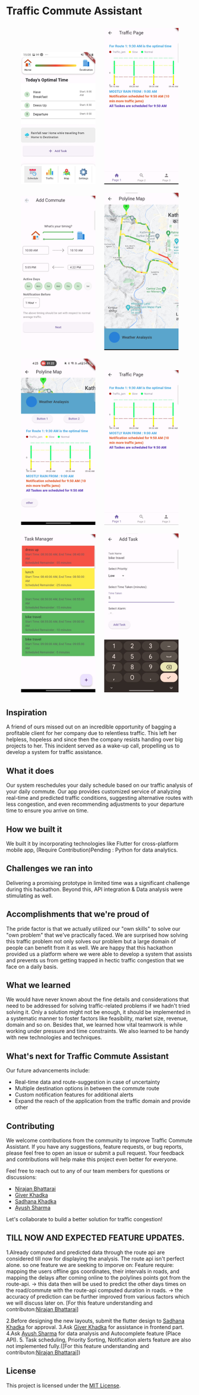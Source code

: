 # Traffic Commute Assistant
<div align="center">
    <img src="assets/icons/gallery.jpg" width="200" alt="Photo 0" style="display:inline-block; margin: 10px;">
    <img src="assets/icons/pho1.jpeg" width="200" alt="Photo 1" style="display:inline-block; margin: 10px;">
    <img src="assets/icons/pho2.jpeg" width="200" alt="Photo 2" style="display:inline-block; margin: 10px;">
    <img src="assets/icons/pho3.jpeg" width="200" alt="Photo 3" style="display:inline-block; margin: 10px;">
</div>
<div align="center">
    <img src="assets/icons/pho4.jpeg" width="200" alt="Photo 4" style="display:inline-block; margin: 10px;">
    <img src="assets/icons/pho5.jpeg" width="200" alt="Photo 5" style="display:inline-block; margin: 10px;">
    <img src="assets/icons/pho6.jpeg" width="200" alt="Photo 6" style="display:inline-block; margin: 10px;">
    <img src="assets/icons/pho7.jpeg" width="200" alt="Photo 7" style="display:inline-block; margin: 10px;">
</div>

## Inspiration

A friend of ours missed out on an incredible opportunity of bagging a profitable client for her company due to relentless traffic. This left her helpless, hopeless and since then the company resists handing over big projects to her. This incident served as a wake-up call, propelling us to develop a system for traffic assistance.

## What it does

Our system reschedules your daily schedule based on our traffic analysis of your daily commute. Our app provides customized service of analyzing real-time and predicted traffic conditions, suggesting alternative routes with less congestion, and even recommending adjustments to your departure time to ensure you arrive on time.

## How we built it

We built it by incorporating technologies like Flutter for cross-platform mobile app,
(Require Contribution)Pending : Python for data analytics.

## Challenges we ran into

Delivering a promising prototype in limited time was a significant challenge during this hackathon. Beyond this, API integration & Data analysis were stimulating as well.



## Accomplishments that we're proud of

The pride factor is that we actually utilized our "own skills" to solve our "own problem" that we've practically faced. We are surprised how solving this traffic problem not only solves our problem but a large domain of people can benefit from it as well. We are happy that this hackathon provided us a platform where we were able to develop a system that assists and prevents us from getting trapped in hectic traffic congestion that we face on a daily basis.

## What we learned

We would have never known about the fine details and considerations that need to be addressed for solving traffic-related problems if we hadn't tried solving it. Only a solution might not be enough, it should be implemented in a systematic manner to foster factors like feasibility, market size, revenue, domain and so on. Besides that, we learned how vital teamwork is while working under pressure and time constraints. We also learned to be handy with new technologies and techniques.

## What's next for Traffic Commute Assistant

Our future advancements include:

- Real-time data and route-suggestion in case of uncertainty
- Multiple destination options in between the commute route
- Custom notification features for additional alerts
- Expand the reach of the application from the traffic domain and provide other

## Contributing

We welcome contributions from the community to improve Traffic Commute Assistant. If you have any suggestions, feature requests, or bug reports, please feel free to open an issue or submit a pull request. Your feedback and contributions will help make this project even better for everyone.

Feel free to reach out to any of our team members for questions or discussions:

- [Nirajan Bhattarai](https://github.com/Nirajan1-droid)
- [Giver Khadka](https://github.com/giver-kdk)
- [Sadhana Khadka](https://github.com/SadhanaKhadka)
- [Ayush Sharma](https://github.com/Ayushkkkkkkk)

Let's collaborate to build a better solution for traffic congestion!
## TILL NOW AND EXPECTED FEATURE UPDATES.
1.Already computed and predicted  data through the route api are considered till now for displaying the analysis.
The route api isn't perfect alone. so one feature we are seeking to imporve on:
Feature require: mapping the users offline gps coordinates, their intervals in roads, and mapping the delays after coming online to the polylines points got from the route-api.
            -> this data then will be used to predict the other days times on the road/commute with the route-api computed duration in roads.
            -> the accuracy of prediction can be further improved from various factors which we will discuss later on.
[For this feature understanding and contributon:[Nirajan Bhattarai](https://github.com/Nirajan1-droid)]

2.Before designing the new layouts, submit the flutter design to [Sadhana Khadka](https://github.com/SadhanaKhadka) for approval.
3.Ask [Giver Khadka](https://github.com/giver-kdk) for assistance in frontend part.
4.Ask  [Ayush Sharma](https://github.com/Ayushkkkkkkk) for data analysis and Autocomplete feature (Place API).
5. Task scheduling, Priority Sorting, Notification alerts feature are also not implemented fully.([For this feature understanding and contributon:[Nirajan Bhattarai](https://github.com/Nirajan1-droid)]) 

## License

This project is licensed under the [MIT License](LICENSE).
